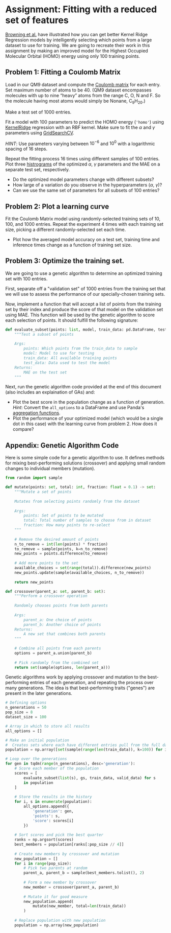 # Assignment: Fitting with a reduced set of features

[Browning et al.](http://pubs.acs.org/doi/10.1021/acs.jpclett.7b00038) have illustrated how you can get better Kernel Ridge Regression models by intelligently selecting which points from a large dataset to use for training.
We are going to recreate their work in this assignment by making an improved model for the Highest Occupied Molecular Orbital (HOMO) energy using only 100 training points.

## Problem 1: Fitting a Coulomb Matrix

Load in our QM9 dataset and compute the [Coulomb matrix](https://singroup.github.io/dscribe/latest/tutorials/coulomb_matrix.html) for each entry. Set maximum number of atoms to be 40. (QM9 dataset encompasses molecules with up to nine “heavy” atoms from the range C, O, N and F. So the molecule having most atoms would simply be Nonane, C<sub>9</sub>H<sub>20</sub>.)

Make a test set of 1000 entries.

Fit a model with 100 parameters to predict the HOMO energy (`'homo'`) using [KernelRidge](https://scikit-learn.org/stable/modules/generated/sklearn.kernel_ridge.KernelRidge.html) regression with an RBF kernel. Make sure to fit the $\alpha$ and $\gamma$ parameters using [GridSearchCV](https://scikit-learn.org/stable/modules/generated/sklearn.model_selection.GridSearchCV.html).

*HINT*: Use parameters varying between $10^{-6}$ and $10^0$ with a logarithmic spacing of 16 steps.

Repeat the fitting process 16 times using different samples of 100 entries. Plot three [histrograms](https://matplotlib.org/3.3.3/api/_as_gen/matplotlib.pyplot.hist.html) of the optimized $\alpha$, $\gamma$ parameters and the MAE on a separate test set, respectively.

- Do the optimized model parameters change with different subsets?
- How large of a variation do you observe in the hyperparameters ($\alpha$, $\gamma$)?
- Can we use the same set of parameters for all subsets of 100 entries?

## Problem 2: Plot a learning curve

Fit the Coulomb Matrix model using randomly-selected training sets of 10, 100, and 1000 entries.
Repeat the experiment 4 times with each training set size, picking a different randomly-selected set each time.

- Plot how the averaged model accuracy on a test set, training time and inference times change as a function of training set size.

## Problem 3: Optimize the training set. 

We are going to use a genetic algorithm to determine an optimized training set with $100$ entries.

First, separate off a "validation set" of 1000 entries from the training set that we will use to assess the performance of our specially-chosen training sets.

Now, implement a function that will accept a list of points from the training set by their index and produce the score of that model on the validation set using MAE. 
This function will be used by the genetic algorithm to score each selection of points.
It should fulfill the following signature:

```python
def evaluate_subset(points: list, model, train_data: pd.DataFrame, test_data: pd.DataFrame) -> float:
    """Test a subset of points
    
    Args:
        points: Which points from the train_data to sample
        model: Model to use for testing
        train_data: All available training points
        test_data: Data used to test the model
    Returns:
        MAE on the test set
    """
```

Next, run the genetic algorithm code provided at the end of this document (also includes an explaination of GAs) and:

- Plot the best score in the population change as a function of generation. *Hint*: Convert the `all_options` to a DataFrame and use Panda's [aggregation functions](https://pandas.pydata.org/pandas-docs/stable/reference/api/pandas.DataFrame.aggregate.html).
- Plot the performance of your optimized model (which would be a single dot in this case) with the learning curve from problem 2. How does it compare?

## Appendix: Genetic Algorithm Code

Here is some simple code for a genetic algorithm to use. 
It defines methods for mixing best-performing solutions (crossover) and applying small random changes to individual members (mutation).

```python
from random import sample

def mutate(points: set, total: int, fraction: float = 0.1) -> set:
    """Mutate a set of points
    
    Mutates from selecting points randomly from the dataset
    
    Args:
        points: Set of points to be mutated
        total: Total number of samples to choose from in dataset
        fraction: How many points to re-select
    """
    
    # Remove the desired amount of points
    n_to_remove = int(len(points) * fraction)
    to_remove = sample(points, k=n_to_remove)
    new_points = points.difference(to_remove)
    
    # Add more points to the set
    available_choices = set(range(total)).difference(new_points)
    new_points.update(sample(available_choices, n_to_remove))
    
    return new_points

def crossover(parent_a: set, parent_b: set):
    """Perform a crossover operation
    
    Randomly chooses points from both parents
    
    Args:
        parent_a: One choice of points
        parent_b: Another choice of points
    Returns:
        A new set that combines both parents
    """
    
    # Combine all points from each parents
    options = parent_a.union(parent_b)
    
    # Pick randomly from the combined set
    return set(sample(options, len(parent_a)))
```

Genetic algorithms work by applying crossover and mutation to the best-performing entries of each generation, and repeating the process over many generations. 
The idea is that best-performing traits ("genes") are present in the later generations.

```python
# Defining options
n_generations = 50
pop_size = 8
dataset_size = 100

# Array in which to store all results
all_options = []

# Make an initial population
#  Creates sets where each have different entries pull from the full dataset
population = np.array([set(sample(range(len(train_data)), k=100)) for i in range(pop_size)])

# Loop over the generations
for gen in tqdm(range(n_generations), desc='generation'):
    # Score each member of the population
    scores = [
        evaluate_subset(list(s), gs, train_data, valid_data) for s 
        in population
    ]
    
    # Store the results in the history
    for i, s in enumerate(population):
        all_options.append({
            'generation': gen,
            'points': s,
            'score': scores[i]
        })
        
    # Sort scores and pick the best quarter
    ranks = np.argsort(scores)
    best_members = population[ranks[:pop_size // 4]]
    
    # Create new members by crossover and mutation
    new_population = []
    for i in range(pop_size):
        # Pick two parents at random
        parent_a, parent_b = sample(best_members.tolist(), 2)
        
        # Form a new member by crossover
        new_member = crossover(parent_a, parent_b)
        
        # Mutate it for good measure
        new_population.append(
            mutate(new_member, total=len(train_data))
        )
    
    # Replace population with new population
    population = np.array(new_population)
```
